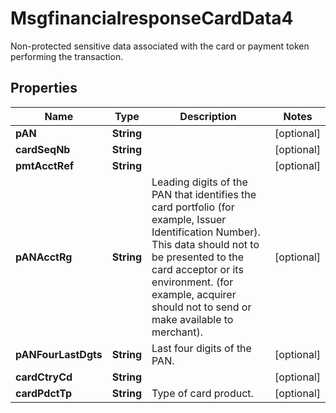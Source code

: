 

# MsgfinancialresponseCardData4

Non-protected sensitive data associated with the card or payment token performing the transaction.
## Properties

Name | Type | Description | Notes
------------ | ------------- | ------------- | -------------
**pAN** | **String** |  |  [optional]
**cardSeqNb** | **String** |  |  [optional]
**pmtAcctRef** | **String** |  |  [optional]
**pANAcctRg** | **String** | Leading digits of the PAN that identifies the card portfolio (for example, Issuer Identification Number). This data should not to be presented to the card acceptor or its environment. (for example, acquirer should not to send or make available to merchant). |  [optional]
**pANFourLastDgts** | **String** | Last four digits of the PAN. |  [optional]
**cardCtryCd** | **String** |  |  [optional]
**cardPdctTp** | **String** | Type of card product. |  [optional]



